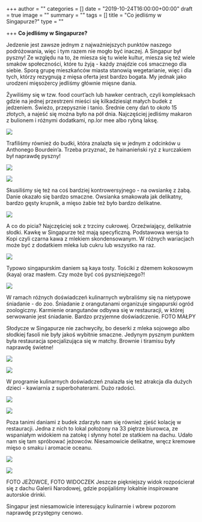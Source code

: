 +++
author = ""
categories = []
date = "2019-10-24T16:00:00+00:00"
draft = true
image = ""
summary = ""
tags = []
title = "Co jedliśmy w Singapurze?"
type = ""

+++
**Co jedliśmy w Singapurze?**

Jedzenie jest zawsze jednym z najważniejszych punktów naszego podróżowania, więc i tym razem nie mogło być inaczej. A Singapur był pyszny! Ze względu na to, że miesza się tu wiele kultur, miesza się też wiele smaków społeczności, które tu żyją - każdy znajdzie coś smacznego dla siebie. Sporą grupę mieszkańców miasta stanowią wegetarianie, więc i dla tych, którzy rezygnują z mięsa oferta jest bardzo bogata. My jednak jako urodzeni mięsożercy jedliśmy głównie mięsne dania.

Żywiliśmy się w tzw. food court’ach lub hawker centrach, czyli kompleksach gdzie na jednej przestrzeni mieści się kilkadziesiąt małych budek z jedzeniem. Świeżo, przepysznie i tanio. Średnie ceny dań to około 15 złotych, a najeść się można było  na pół dnia. Najczęściej jedliśmy makaron z bulionem i różnymi dodatkami, np.lor mee albo rybną laksę.

![](/uploads/ASI_0681-1.jpg)

Trafiliśmy również do budki, która znalazła się w jednym z odcinków u Anthonego Bourdein’a. Trzeba przyznać, że hainanieński ryż z kurczakiem był naprawdę pyszny!

![](/uploads/ASI_0808-1.jpg)

![](/uploads/ASI_0807-1.jpg)

Skusiliśmy się też na coś bardziej kontrowersyjnego - na owsiankę z żabą. Danie okazało się bardzo smaczne. Owsianka smakowała jak delikatny, bardzo gęsty krupnik, a mięso żabie też było bardzo delikatne.

![](/uploads/20191024_193117.jpg)

A co  do picia? Najczęściej sok z trzciny cukrowej. Orzeźwiający, delikatnie słodki. Kawkę w Singapurze też mają specyficzną. Podstawowa wersja to Kopi czyli czarna kawa z mlekiem skondensowanym. W różnych wariacjach może być z dodatkiem mleka lub cukru lub wszystko na raz. 

![](/uploads/20191024_221530.jpg)

Typowo singapurskim daniem są kaya tosty. Tościki z dżemem kokosowym (kaya) oraz masłem. Czy może być coś pyszniejszego?!

![](/uploads/20191021_155329.jpg)

W ramach różnych doświadczeń kulinarnych wybraliśmy się na nietypowe śniadanie - do zoo. Śniadanie z orangutanami organizuje singapurski ogród zoologiczny. Karmienie orangutanów odbywa się w restauracji, w której serwowanie jest śniadanie. Bardzo przyjemne doświadczenie. FOTO MAŁPY

Słodycze w Singapurze nie zachwyciły, bo deserki z mleka sojowego albo słodkiej fasoli nie były jakoś wybitnie smaczne. Jedynym pysznym punktem była restauracja specjalizująca się w matchy. Brownie i tiramisu były naprawdę świetne! 

![](/uploads/20191023_005241.jpg)

![](/uploads/20191023_005330.jpg)

W programie kulinarnych doświadczeń znalazła się też atrakcja dla dużych dzieci - kawiarnia z superbohaterami. Dużo radości. 

![](/uploads/20191024_132728.jpg)

![](/uploads/20191024_134617.jpg)

Poza tanimi daniami z budek zdarzyło nam się również zjeść kolację w restauracji. Jedna z nich to lokal położony na 33 piętrze biurowca, ze wspaniałym widokiem na zatokę i słynny hotel ze statkiem na dachu. Udało nam się tam spróbować jeżowców. Niesamowicie delikatne, wręcz kremowe mięso o smaku i aromacie oceanu. 

![](/uploads/20191023_223358-1.jpg)

![](/uploads/20191023_200632-1.jpg)

FOTO JEŻOWCE, FOTO WIDOCZEK Jeszcze piękniejszy widok rozpościerał się z dachu Galerii Narodowej, gdzie popijaliśmy lokalnie inspirowane autorskie drinki.

Singapur jest niesamowicie interesujący kulinarnie i wbrew pozorom naprawdę przystępny cenowo.